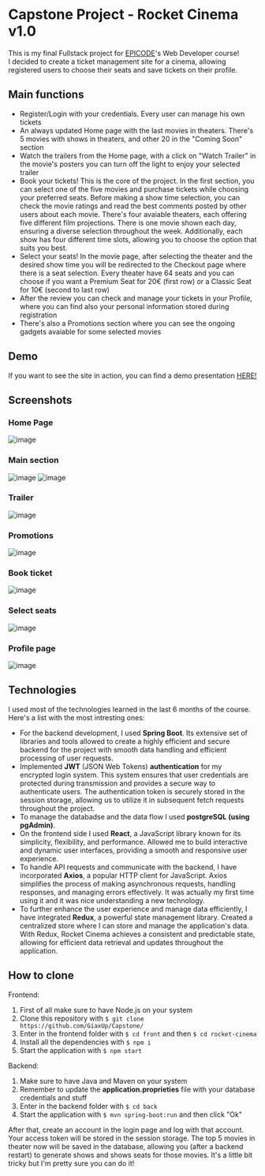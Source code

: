 # Capstone Project - Rocket Cinema v1.0
 This is my final Fullstack project for [EPICODE](https://epicode.com/it/)'s Web Developer course!  
I decided to create a ticket management site for a cinema, allowing registered users to choose their seats and save tickets on their profile.

## Main functions
* Register/Login with your credentials. Every user can manage his own tickets
* An always updated Home page with the last movies in theaters. There's 5 movies with shows in theaters, and other 20 in the "Coming Soon" section
* Watch the trailers from the Home page, with a click on "Watch Trailer" in the movie's posters you can turn off the light to enjoy your selected trailer
* Book your tickets! This is the core of the project. In the first section, you can select one of the five movies and purchase tickets while choosing your preferred seats. Before making a show time selection, you can check the movie ratings and read the best comments posted by other users about each movie. There's four avaiable theaters, each offering five different film projections. There is one movie shown each day, ensuring a diverse selection throughout the week. Additionally, each show has four different time slots, allowing you to choose the option that suits you best.
* Select your seats! In the movie page, after selecting the theater and the desired show time you will be redirected to the Checkout page where there is a seat selection. Every theater have 64 seats and you can choose if you want a Premium Seat for 20€ (first row) or a Classic Seat for 10€ (second to last row)
* After the review you can check and manage your tickets in your Profile, where you can find also your personal information stored during registration
* There's also a Promotions section where you can see the ongoing gadgets avaiable for some selected movies
## Demo
If you want to see the site in action, you can find a demo presentation <a href="https://www.youtube.com/watch?v=rV5nATfn-ko" target="_blank">HERE!</a>
## Screenshots
### Home Page
![image](https://github.com/GiaxUp/capstone/assets/40038797/0f8cd1c0-7861-429b-80e2-c7250353f6c1)
### Main section
![image](https://github.com/GiaxUp/capstone/assets/40038797/c4eccf40-cbad-4e77-9161-9a2458b3a877)
![image](https://github.com/GiaxUp/capstone/assets/40038797/de25bece-beb8-4940-9f4b-e60a21717b81)
### Trailer
![image](https://github.com/GiaxUp/capstone/assets/40038797/9670a5d3-8312-4505-a6de-bbfbf6ef076b)
### Promotions
![image](https://github.com/GiaxUp/capstone/assets/40038797/afb4fc8f-f29d-4e74-832d-1eb2da173aa4)
### Book ticket
![image](https://github.com/GiaxUp/capstone/assets/40038797/a731b838-2273-4a59-a5fa-1b7427e0dfb4)
### Select seats
![image](https://github.com/GiaxUp/capstone/assets/40038797/75b28765-ed23-4cfc-8462-17b155bcae70)
### Profile page
![image](https://github.com/GiaxUp/capstone/assets/40038797/d69a8178-4df2-4ba4-88fe-b32c83024646)
## Technologies
I used most of the technologies learned in the last 6 months of the course. Here's a list with the most intresting ones:
* For the backend development, I used **Spring Boot**. Its extensive set of libraries and tools allowed to create a highly efficient and secure backend for the project with smooth data handling and efficient processing of user requests.
* Implemented **JWT** (JSON Web Tokens) **authentication** for my encrypted login system. This system ensures that user credentials are protected during transmission and provides a secure way to authenticate users. The authentication token is securely stored in the session storage, allowing us to utilize it in subsequent fetch requests throughout the project.
* To manage the databadse and the data flow I used **postgreSQL (using pgAdmin)**.
* On the frontend side I used **React**, a JavaScript library known for its simplicity, flexibility, and performance. Allowed me to build interactive and dynamic user interfaces, providing a smooth and responsive user experience.
* To handle API requests and communicate with the backend, I have incorporated **Axios**, a popular HTTP client for JavaScript. Axios simplifies the process of making asynchronous requests, handling responses, and managing errors effectively. It was actually my first time using it and it was nice understanding a new technology.
* To further enhance the user experience and manage data efficiently, I have integrated **Redux**, a powerful state management library. Created a centralized store where I can store and manage the application's data. With Redux, Rocket Cinema achieves a consistent and predictable state, allowing for efficient data retrieval and updates throughout the application.
## How to clone
Frontend:
1. First of all make sure to have Node.js on your system
2. Clone this repository with `$ git clone https://github.com/GiaxUp/Capstone/`
3. Enter in the frontend folder with `$ cd front` and then `$ cd rocket-cinema`
4. Install all the dependencies with `$ npm i`
5. Start the application with `$ npm start` 
 
Backend:
1. Make sure to have Java and Maven on your system
2. Remember to update the **application.proprieties** file with your database credentials and stuff
3. Enter in the backend folder with `$ cd back`
4. Start the application with `$ mvn spring-boot:run` and then click "Ok"

After that, create an account in the login page and log with that account. Your access token will be stored in the session storage. The top 5 movies in theater now will be saved in the database, allowing you (after a backend restart) to generate shows and shows seats for those movies. It's a little bit tricky but I'm pretty sure you can do it!
